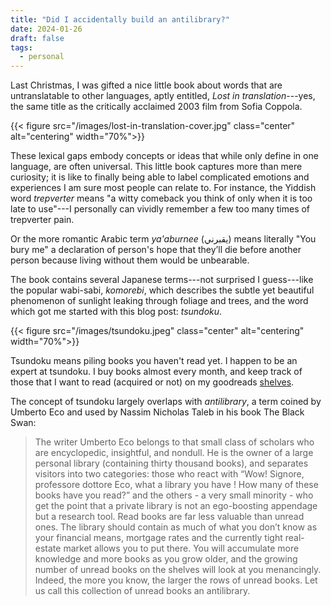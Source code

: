 ```yaml
---
title: "Did I accidentally build an antilibrary?"
date: 2024-01-26
draft: false
tags:
  - personal
---
```


Last Christmas, I was gifted a nice little book about words that are
untranslatable to other languages, aptly entitled, _Lost in
translation_---yes, the same title as the critically acclaimed 2003
film from Sofia Coppola.

{{< figure src="/images/lost-in-translation-cover.jpg" class="center" alt="centering" width="70%">}}

These lexical gaps embody concepts or ideas that while only define in one
language, are often universal. This little book captures more than mere
curiosity; it is like to finally being able to label complicated emotions and
experiences I am sure most people can relate to. For instance, the Yiddish word
_trepverter_ means "a witty comeback you think of only when it is too late to
use"---I personally can vividly remember a few too many times of trepverter
pain.

Or the more romantic Arabic term _ya'aburnee_ (يقبرني) means literally
"You bury me" a declaration of person's hope that they’ll die before another
person because living without them would be unbearable.

The book contains several Japanese terms---not surprised I guess---like the
popular wabi-sabi, _komorebi_, which describes the subtle yet beautiful
phenomenon of sunlight leaking through foliage and trees, and the word which got
me started with this blog post: _tsundoku_.

{{< figure src="/images/tsundoku.jpeg" class="center" alt="centering" width="70%">}}

Tsundoku means piling books you haven't read yet. I happen to be an expert at
tsundoku. I buy books almost every month, and keep track of those that I want to
read (acquired or not) on my goodreads [shelves].

The concept of tsundoku largely overlaps with _antilibrary_, a term coined by
Umberto Eco and used by Nassim Nicholas Taleb in his book The Black Swan:

> The writer Umberto Eco belongs to that small class of scholars who are
> encyclopedic, insightful, and nondull. He is the owner of a large personal
> library (containing thirty thousand books), and separates visitors into two
> categories: those who react with “Wow! Signore, professore dottore Eco, what a
> library you have ! How many of these books have you read?” and the others - a
> very small minority - who get the point that a private library is not an
> ego-boosting appendage but a research tool. Read books are far less valuable
> than unread ones. The library should contain as much of what you don’t know as
> your financial means, mortgage rates and the currently tight real-estate
> market allows you to put there. You will accumulate more knowledge and more
> books as you grow older, and the growing number of unread books on the shelves
> will look at you menancingly. Indeed, the more you know, the larger the rows
> of unread books. Let us call this collection of unread books an antilibrary.

[shelves]: https://www.goodreads.com/review/list/66613231
